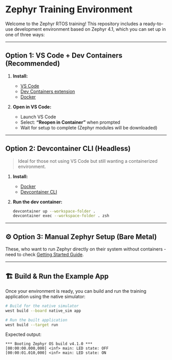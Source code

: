 # Zephyr Training Environment

Welcome to the Zephyr RTOS training! This repository includes a ready-to-use development environment based on Zephyr 4.1, which you can set up in one of three ways:

---

## Option 1: VS Code + Dev Containers (Recommended)

1. **Install:**
   - [VS Code](https://code.visualstudio.com/)
   - [Dev Containers extension](https://marketplace.visualstudio.com/items?itemName=ms-vscode-remote.remote-containers)
   - [Docker](https://docs.docker.com/engine/install/)

2. **Open in VS Code:**

   * Launch VS Code
   * Select: **“Reopen in Container”** when prompted
   * Wait for setup to complete (Zephyr modules will be downloaded)

---

## Option 2: Devcontainer CLI (Headless)

> Ideal for those not using VS Code but still wanting a containerized environment.

1. **Install:**

   * [Docker](https://docs.docker.com/engine/install/)
   * [Devcontainer CLI](https://github.com/devcontainers/cli?tab=readme-ov-file#try-it-out)

2. **Run the dev container:**

   ```bash
   devcontainer up --workspace-folder .
   devcontainer exec --workspace-folder . zsh
   ```

---

## ⚙️ Option 3: Manual Zephyr Setup (Bare Metal)

These, who want to run Zephyr directly on their system without containers - need to check [Getting Started Guide](https://docs.zephyrproject.org/latest/develop/getting_started/index.html#).

---

## 🏗️ Build & Run the Example App

Once your environment is ready, you can build and run the training application using the native simulator:

```bash
# Build for the native simulator
west build --board native_sim app

# Run the built application
west build --target run
```

Expected output:

```
*** Booting Zephyr OS build v4.1.0 ***
[00:00:00.000,000] <inf> main: LED state: OFF
[00:00:01.010,000] <inf> main: LED state: ON
```
